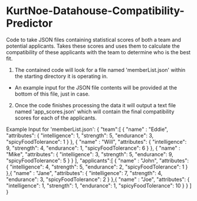 # KurtNoe-Datahouse-Compatibility-Predictor
Code to take JSON files containing statistical scores of both a team and potential applicants. Takes these scores and uses them to calculate the compatibility of these applicants with the team to determine who is the best fit.

1. The contained code will look for a file named 'memberList.json' within the starting directory it is operating in. 
  - An example input for the JSON file contents will be provided at the bottom of this file, just in case.

2. Once the code finishes processing the data it will output a text file named 'app_scores.json' which will contain the final compatibility scores for each of the applicants.


Example Input for 'memberList.json': 
{
	"team":[
		{
			"name" : "Eddie",
			"attributes": {
				"intelligence": 1,
				"strength": 5,
				"endurance": 3,
				"spicyFoodTolerance": 1
			}
		}, {
			"name" : "Will",
			"attributes": {
				"intelligence": 9,
				"strength": 4,
				"endurance": 1,
				"spicyFoodTolerance": 6
			}
		}, {
			"name" : "Mike",
			"attributes": {
				"intelligence": 3,
				"strength": 5,
				"endurance": 9,
				"spicyFoodTolerance": 5
			}
		}
	],
	"applicants":[
		{
			"name" : "John",
			"attributes": {
				"intelligence": 4,
				"strength": 5,
				"endurance": 2,
				"spicyFoodTolerance": 1
			}
		},{
			"name" : "Jane",
			"attributes": {
				"intelligence": 7,
				"strength": 4,
				"endurance": 3,
				"spicyFoodTolerance": 2
			}
		},{
			"name" : "Joe",
			"attributes": {
				"intelligence": 1,
				"strength": 1,
				"endurance": 1,
				"spicyFoodTolerance": 10
			}
		}
	]
}
